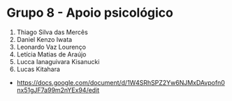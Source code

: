 # Grupo 8 - Apoio psicológico

1. Thiago Silva das Mercês
1. Daniel Kenzo Iwata
1. Leonardo Vaz Lourenço
1. Letícia Matias de Araújo
1. Lucca Ianaguivara Kisanucki
1. Lucas Kitahara

* https://docs.google.com/document/d/1W4SRhSPZ2Yw6NJMxDAvpofn0nx51gJF7a99m2nYEx94/edit
